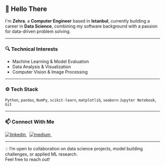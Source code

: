 ## 👋 Hello There

I'm **Zehra**, a **Computer Engineer** based in **Istanbul**, currently building a career in **Data Science**, combining my software background with a passion for data-driven problem solving.

---

### 🔍 Technical Interests

- Machine Learning & Model Evaluation  
- Data Analysis & Visualization   
- Computer Vision & Image Processing  

---

### ⚙️ Tech Stack

`Python`, `pandas`, `NumPy`, `scikit-learn`, `matplotlib`, `seaborn`
`Jupyter Notebook`, `Git` 

---

### 📫 Connect With Me

<a href="https://linkedin.com/in/zehramervegul" target="_blank">
<img src="https://img.shields.io/badge/linkedin-%231E77B5.svg?&style=for-the-badge&logo=linkedin&logoColor=white" alt="linkedin" />
</a> &nbsp;

<a href="https://medium.com/@zmgul" target="_blank">
<img src="https://img.shields.io/badge/medium-%23000000.svg?&style=for-the-badge&logo=medium&logoColor=green" alt="medium" />
</a> &nbsp;

---

💡 I’m open to collaboration on data science projects, model building challenges, or applied ML research.  
Feel free to reach out!

